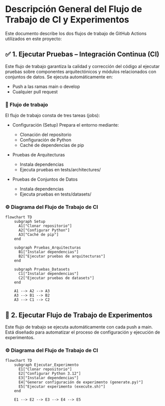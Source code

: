 # Descripción General del Flujo de Trabajo de CI y Experimentos

Este documento describe los dos flujos de trabajo de GitHub Actions utilizados en este proyecto:


## ✅ 1. Ejecutar Pruebas – Integración Continua (CI)

Este flujo de trabajo garantiza la calidad y corrección del código al ejecutar pruebas sobre componentes arquitectónicos y módulos relacionados con conjuntos de datos. Se ejecuta automáticamente en:
- Push a las ramas main o develop
- Cualquier pull request

### 🧪 Flujo de trabajo

El flujo de trabajo consta de tres tareas (jobs):
- Configuración (Setup)
Prepara el entorno mediante:
  - Clonación del repositorio
  - Configuración de Python
  - Caché de dependencias de pip

- Pruebas de Arquitecturas
  - Instala dependencias
  - Ejecuta pruebas en tests/architectures/

- Pruebas de Conjuntos de Datos
  - Instala dependencias
  - Ejecuta pruebas en tests/datasets/

### ⚙️ Diagrama del Flujo de Trabajo de CI

```mermaid
flowchart TD
    subgraph Setup
      A1["Clonar repositorio"]
      A2["Configurar Python"]
      A3["Caché de pip"]
    end

    subgraph Pruebas_Arquitecturas
      B1["Instalar dependencias"]
      B2["Ejecutar pruebas de arquitecturas"]
    end

    subgraph Pruebas_Datasets
      C1["Instalar dependencias"]
      C2["Ejecutar pruebas de datasets"]
    end

    A1 --> A2 --> A3
    A3 --> B1 --> B2
    A3 --> C1 --> C2
```


## 🚀 2. Ejecutar Flujo de Trabajo de Experimentos

Este flujo de trabajo se ejecuta automáticamente con cada push a main. Está diseñado para automatizar el proceso de configuración y ejecución de experimentos.

### ⚙️ Diagrama del Flujo de Trabajo de CI

```mermaid
flowchart TD
    subgraph Ejecutar_Experimento
      E1["Clonar repositorio"]
      E2["Configurar Python 3.12"]
      E3["Instalar dependencias"]
      E4["Generar configuración de experimento (generate.py)"]
      E5["Ejecutar experimento (execute.sh)"]
    end

    E1 --> E2 --> E3 --> E4 --> E5
```
